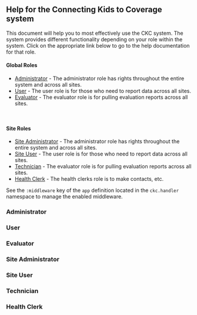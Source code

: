 ## Help for the Connecting Kids to Coverage system

This document will help you to most effectively use the CKC system. The system provides different functionality depending on your role within the system. Click on the appropriate link below to go to the help documentation for that role.

#### Global Roles
* [Administrator](#administrator) - The administrator role has rights throughout the entire system and across all sites.
* [User](#user) - The user role is for those who need to report data across all sites.
* [Evaluator](#evaluator) - The evaluator role is for pulling evaluation reports across all sites.

&nbsp;

#### Site Roles
* [Site Administrator](#site_administrator) - The administrator role has rights throughout the entire system and across all sites.
* [Site User](#site_user) - The user role is for those who need to report data across all sites.
* [Technician](#technician) - The evaluator role is for pulling evaluation reports across all sites.
* [Health Clerk](#health_clerk) - The health clerks role is to make contacts, etc.

See the `:middleware` key of the `app` definition located in the `ckc.handler` namespace to manage the enabled middleware.

### Administrator

### User

### Evaluator

### Site Administrator

### Site User

### Technician

### Health Clerk
